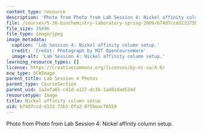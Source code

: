 ```yaml
---
content_type: resource
description: 'Photo from Photo from Lab Session 4: Nickel affinity column setup.'
file: /courses/5-36-biochemistry-laboratory-spring-2009/b74d7ccdd13375b10fa20759eac76559_Lab4_1.jpg
file_size: 35496
file_type: image/jpeg
image_metadata:
  caption: 'Lab Session 4: Nickel affinity column setup.'
  credit: 'Credit: Photograph by MIT OpenCourseWare'
  image-alt: 'Lab Session 4: Nickel affinity column setup.'
learning_resource_types: []
license: https://creativecommons.org/licenses/by-nc-sa/4.0/
ocw_type: OCWImage
parent_title: Lab Session 4 Photos
parent_type: CourseSection
parent_uid: 1a2efa65-cd1d-a127-dc3b-1ad81dad524d
resourcetype: Image
title: Nickel affinity column setup
uid: b74d7ccd-d133-75b1-0fa2-0759eac76559
---
```

Photo from Photo from Lab Session 4: Nickel affinity column setup.
